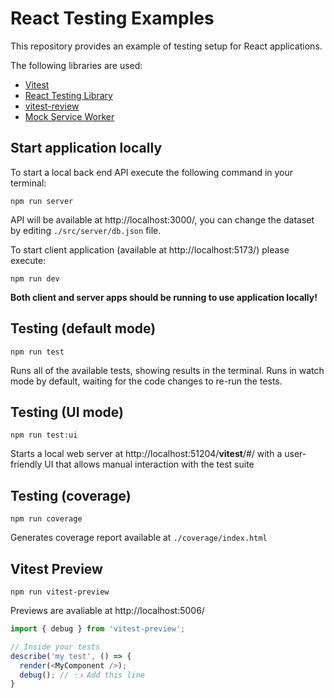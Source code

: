 # React Testing Examples

This repository provides an example of testing setup for React applications.

The following libraries are used:

- [Vitest](https://vitest.dev/)
- [React Testing Library](https://testing-library.com/docs/react-testing-library/intro/)
- [vitest-review](https://www.vitest-preview.com/)
- [Mock Service Worker](https://mswjs.io/)

## Start application locally

To start a local back end API execute the following command in your terminal:

```
npm run server
```

API will be available at http://localhost:3000/, you can change the dataset by editing `./src/server/db.json` file.

To start client application (available at http://localhost:5173/) please execute:

```
npm run dev
```

**Both client and server apps should be running to use application locally!**

## Testing (default mode)

```
npm run test
```

Runs all of the available tests, showing results in the terminal. Runs in watch mode by default, waiting for the code changes to re-run the tests.

## Testing (UI mode)

```
npm run test:ui
```

Starts a local web server at http://localhost:51204/**vitest**/#/ with a user-friendly UI that allows manual interaction with the test suite

## Testing (coverage)

```
npm run coverage
```

Generates coverage report available at `./coverage/index.html`

## Vitest Preview

```
npm run vitest-preview
```

Previews are avaliable at http://localhost:5006/

```js
import { debug } from 'vitest-preview';

// Inside your tests
describe('my test', () => {
  render(<MyComponent />);
  debug(); // 👈 Add this line
}
```
